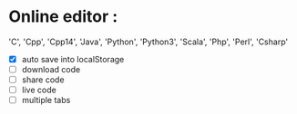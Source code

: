 # Online editor : 
'C', 'Cpp', 'Cpp14', 'Java', 'Python', 'Python3', 'Scala', 'Php', 'Perl', 'Csharp' 
- [x] auto save into localStorage
- [ ] download code
- [ ] share code
- [ ] live code
- [ ] multiple tabs